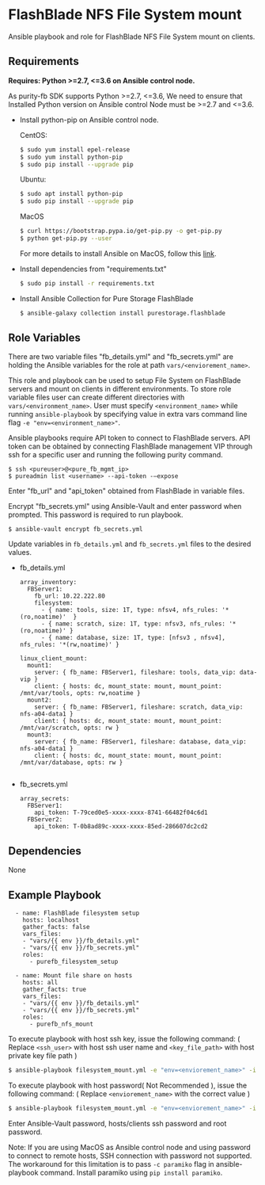 FlashBlade NFS File System mount
=========

Ansible playbook and role for FlashBlade NFS File System mount on clients.


Requirements
------------

**Requires: Python >=2.7, <=3.6 on Ansible control node.**

As purity-fb SDK supports Python >=2.7, <=3.6, We need to ensure that Installed Python version on Ansible control Node must be >=2.7 and <=3.6.

* Install python-pip on Ansible control node.

  CentOS:
    ```bash
    $ sudo yum install epel-release
    $ sudo yum install python-pip
    $ sudo pip install --upgrade pip
    ```
  Ubuntu:
    ```bash
    $ sudo apt install python-pip
    $ sudo pip install --upgrade pip
    ```
  MacOS
    ```bash
    $ curl https://bootstrap.pypa.io/get-pip.py -o get-pip.py
    $ python get-pip.py --user
    ```
  For more details to install Ansible on MacOS, follow this [link](https://docs.ansible.com/ansible/latest/installation_guide/intro_installation.html#installing-ansible-with-pip).

* Install dependencies from "requirements.txt"
    ```bash
    $ sudo pip install -r requirements.txt
    ```
* Install Ansible Collection for Pure Storage FlashBlade
    ```bash
    $ ansible-galaxy collection install purestorage.flashblade
    ```

Role Variables
--------------

There are two variable files "fb_details.yml" and "fb_secrets.yml" are holding the Ansible variables for the role at path `vars/<enviorement_name>`. 

This role and playbook can be used to setup File System on FlashBlade servers and mount on clients in different environments. To store role variable files user can create different directories with `vars/<environment_name>`. User must specify `<environment_name>` while running `ansible-playbook` by specifying value in extra vars command line flag `-e "env=<environment_name>"`.

Ansible playbooks require API token to connect to FlashBlade servers. API token can be obtained by connecting FlashBlade management VIP through ssh for a specific user and running the following purity command.
   ```
   $ ssh <pureuser>@<pure_fb_mgmt_ip>
   $ pureadmin list <username> --api-token -–expose
   ```
Enter "fb_url" and "api_token" obtained from FlashBlade in variable files.

Encrypt "fb_secrets.yml" using Ansible-Vault and enter password when prompted. This password is required to run playbook.
```
$ ansible-vault encrypt fb_secrets.yml
```

Update variables in `fb_details.yml` and `fb_secrets.yml` files to the desired values.

* fb_details.yml
    ```
    array_inventory:               
      FBServer1:
        fb_url: 10.22.222.80                   
        filesystem:
          - { name: tools, size: 1T, type: nfsv4, nfs_rules: '*(ro,noatime)'  } 
          - { name: scratch, size: 1T, type: nfsv3, nfs_rules: '*(ro,noatime)' } 
          - { name: database, size: 1T, type: [nfsv3 , nfsv4], nfs_rules: '*(rw,noatime)' }

    linux_client_mount:
      mount1:
        server: { fb_name: FBServer1, fileshare: tools, data_vip: data-vip } 
        client: { hosts: dc, mount_state: mount, mount_point: /mnt/var/tools, opts: rw,noatime }
      mount2:
        server: { fb_name: FBServer1, fileshare: scratch, data_vip: nfs-a04-data1 } 
        client: { hosts: dc, mount_state: mount, mount_point: /mnt/var/scratch, opts: rw }
      mount3:
        server: { fb_name: FBServer1, fileshare: database, data_vip: nfs-a04-data1 }
        client: { hosts: dc, mount_state: mount, mount_point: /mnt/var/database, opts: rw }
                       
    ```

* fb_secrets.yml
    ```
    array_secrets:               
      FBServer1:
        api_token: T-79ced0e5-xxxx-xxxx-8741-66482f04c6d1
      FBServer2:
        api_token: T-0b8ad89c-xxxx-xxxx-85ed-286607dc2cd2 
    ```

Dependencies
------------

None

Example Playbook
----------------

      - name: FlashBlade filesystem setup
        hosts: localhost
        gather_facts: false
        vars_files:
        - "vars/{{ env }}/fb_details.yml"
        - "vars/{{ env }}/fb_secrets.yml"
        roles:
          - purefb_filesystem_setup

      - name: Mount file share on hosts
        hosts: all
        gather_facts: true
        vars_files:
        - "vars/{{ env }}/fb_details.yml"
        - "vars/{{ env }}/fb_secrets.yml"
        roles:
          - purefb_nfs_mount

To execute playbook with host ssh key, issue the following command:
( Replace `<ssh_user>` with host ssh user name and `<key_file_path>` with host private key file path )
   ```bash
   $ ansible-playbook filesystem_mount.yml -e "env=<enviorement_name>" -i hosts.ini --user=<ssh_user> --key-file=<key_file_path> --ask-vault-pass 
   ```

To execute playbook with host password( Not Recommended ), issue the following command:
( Replace `<enviorement_name>` with the correct value )
   ```bash
   $ ansible-playbook filesystem_mount.yml -e "env=<enviorement_name>" -i hosts.ini --ask-vault-pass --ask-pass --ask-become-pass
   ```
Enter Ansible-Vault password, hosts/clients ssh password and root password.

Note: If you are using MacOS as Ansible control node and using password to connect to remote hosts, SSH connection with password not supported.
The workaround for this limitation is to pass `-c paramiko` flag in ansible-playbook command. Install paramiko using `pip install paramiko`.
